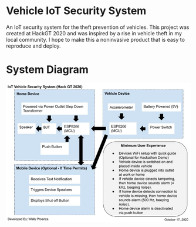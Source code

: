 # Vehicle IoT Security System
An IoT security system for the theft prevention of vehicles.  This project was created at HackGT 2020 and was inspired by a rise in vehicle theft in my local community. I hope to make this a noninvasive product that is easy to reproduce and deploy. 
# System Diagram
![](https://github.com/origamiNDroid/Vehicle-IoT-Security-System/blob/main/Vehicle%20IoT%20Security.jpg)
